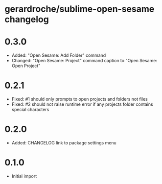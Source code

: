 # gerardroche/sublime-open-sesame changelog

# 0.3.0

* Added: "Open Sesame: Add Folder" command
* Changed: "Open Sesame: Project" command caption to "Open Sesame: Open Project"

# 0.2.1

* Fixed: #1 should only prompts to open projects and folders not files
* Fixed: #2 should not raise runtime error if any projects folder contains special characters

# 0.2.0

* Added: CHANGELOG link to package settings menu

# 0.1.0

* Initial import
